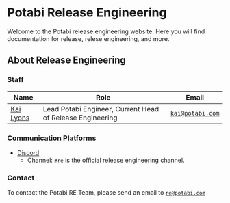 # Potabi Release Engineering
Welcome to the Potabi release engineering website. Here you will find documentation for release, relese engineering, and more.

## About Release Engineering
### Staff
| Name | Role | Email |
| ---- | ---- | ----- |
| [Kai Lyons](https://github.com/loralighte) | Lead Potabi Engineer, Current Head of Release Engineering | [`kai@potabi.com`](mailto:kai@potabi.com) |

### Communication Platforms
- [Discord](https://discord.com/invite/8s8nNwndtF)
  - Channel: `#re` is the official release engineering channel.

### Contact
To contact the Potabi RE Team, please send an email to [`re@potabi.com`](mailto:re@potabi.com)
